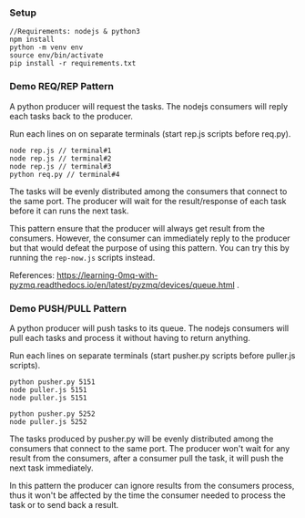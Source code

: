 ### Setup 
```
//Requirements: nodejs & python3
npm install
python -m venv env
source env/bin/activate
pip install -r requirements.txt
```

### Demo REQ/REP Pattern
A python producer will request the tasks.
The nodejs consumers will reply each tasks back to the producer.

Run each lines on on separate terminals (start rep.js scripts before req.py).
```
node rep.js // terminal#1
node rep.js // terminal#2
node rep.js // terminal#3
python req.py // terminal#4
```

The tasks will be evenly distributed among the consumers that connect to the same port. 
The producer will wait for the result/response of each task before it can runs the next task. 

This pattern ensure that the producer will always get result from the consumers. 
However, the consumer can immediately reply to the producer but that would defeat the purpose of using this pattern. 
You can try this by running the `rep-now.js` scripts instead. 

References: https://learning-0mq-with-pyzmq.readthedocs.io/en/latest/pyzmq/devices/queue.html . 

### Demo PUSH/PULL Pattern
A python producer will push tasks to its queue. 
The nodejs consumers will pull each tasks and process it without having to return anything.

Run each lines on separate terminals (start pusher.py scripts before puller.js scripts).
```
python pusher.py 5151  
node puller.js 5151  
node puller.js 5151  

python pusher.py 5252
node puller.js 5252
```
The tasks produced by pusher.py will be evenly distributed among the consumers that connect to the same port. 
The producer won't wait for any result from the consumers, after a consumer pull the task, it will push the next task immediately. 

In this pattern the producer can ignore results from the consumers process, 
thus it won't be affected by the time the consumer needed to process the task or to send back a result. 